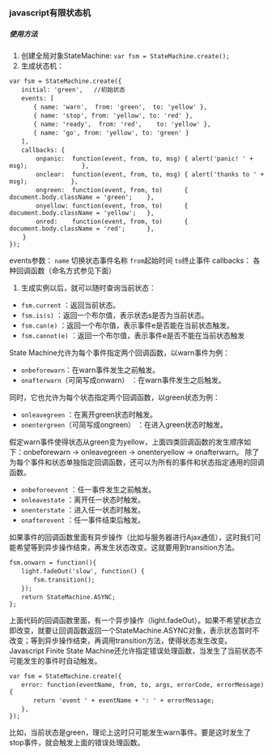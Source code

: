 ### javascript有限状态机  
##### 使用方法
1.  创建全局对象StateMachine: `var fsm = StateMachine.create();`
2.  生成状态机：  

``` 
var fsm = StateMachine.create({
　　initial: 'green',   //初始状态
　　events: [
　　　　{ name: 'warn',  from: 'green',  to: 'yellow' },
　　　　{ name: 'stop', from: 'yellow', to: 'red' },
　　　　{ name: 'ready',  from: 'red',    to: 'yellow' },
　　　　{ name: 'go', from: 'yellow', to: 'green' }
　　],
　　callbacks: { 
　　    onpanic:  function(event, from, to, msg) { alert('panic! ' + msg);               },
　　    onclear:  function(event, from, to, msg) { alert('thanks to ' + msg);            },
　　    ongreen:  function(event, from, to)      { document.body.className = 'green';    },
　　    onyellow: function(event, from, to)      { document.body.className = 'yellow';   },
　　    onred:    function(event, from, to)      { document.body.className = 'red';      },
　  }
});
```
events参数：  `name` 切换状态事件名称 `from`起始时间 `to`终止事件
callbacks： 各种回调函数（命名方式参见下面）

 1.  生成实例以后，就可以随时查询当前状态：  

* `fsm.current` ：返回当前状态。
* `fsm.is(s)` ：返回一个布尔值，表示状态s是否为当前状态。
* `fsm.can(e)` ：返回一个布尔值，表示事件e是否能在当前状态触发。
* `fsm.cannot(e)` ：返回一个布尔值，表示事件e是否不能在当前状态触发   

State Machine允许为每个事件指定两个回调函数，以warn事件为例：    

* `onbeforewarn`：在warn事件发生之前触发。  
* `onafterwarn`（可简写成onwarn） ：在warn事件发生之后触发。  

同时，它也允许为每个状态指定两个回调函数，以green状态为例： 

* `onleavegreen` ：在离开green状态时触发。
* `onentergreen`（可简写成ongreen） ：在进入green状态时触发。    

假定warn事件使得状态从green变为yellow，上面四类回调函数的发生顺序如下：onbeforewarn → onleavegreen → onenteryellow → onafterwarn。
除了为每个事件和状态单独指定回调函数，还可以为所有的事件和状态指定通用的回调函数。

* `onbeforeevent` ：任一事件发生之前触发。
* `onleavestate` ：离开任一状态时触发。
* `onenterstate` ：进入任一状态时触发。
* `onafterevent` ：任一事件结束后触发。  

如果事件的回调函数里面有异步操作（比如与服务器进行Ajax通信），这时我们可能希望等到异步操作结束，再发生状态改变。这就要用到transition方法。
```
fsm.onwarn = function(){
　　light.fadeOut('slow', function() {
　　　　fsm.transition();
　　});
　　return StateMachine.ASYNC;
};
```

上面代码的回调函数里面，有一个异步操作（light.fadeOut）。如果不希望状态立即改变，就要让回调函数返回一个StateMachine.ASYNC对象，表示状态暂时不改变；等到异步操作结束，再调用transition方法，使得状态发生改变。
Javascript Finite State Machine还允许指定错误处理函数，当发生了当前状态不可能发生的事件时自动触发。  
```
var fsm = StateMachine.create({
　　error: function(eventName, from, to, args, errorCode, errorMessage) {
　　　　return 'event ' + eventName + ': ' + errorMessage;
　　},
});
```  
比如，当前状态是green，理论上这时只可能发生warn事件。要是这时发生了stop事件，就会触发上面的错误处理函数。



